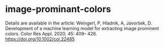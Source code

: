 # image-prominant-colors
Details are available in the article: Weingerl, P, Hladnik, A, Javoršek, D. Development of a machine learning model for extracting image prominent colors. Color Res Appl. 2020; 45: 409– 426. https://doi.org/10.1002/col.22485
